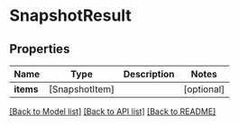 # SnapshotResult

## Properties
Name | Type | Description | Notes
------------ | ------------- | ------------- | -------------
**items** | [SnapshotItem] |  | [optional] 

[[Back to Model list]](../README.md#documentation-for-models) [[Back to API list]](../README.md#documentation-for-api-endpoints) [[Back to README]](../README.md)


